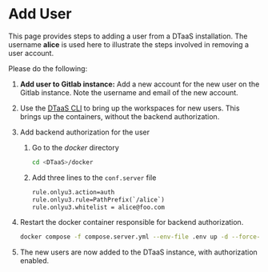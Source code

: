 # Add User

This page provides steps to adding a user from a DTaaS installation.
The username **alice** is used here to illustrate the steps involved in
removing a user account.

Please do the following:

1. **Add user to Gitlab instance:**
   Add a new account for the new user on the Gitlab instance.
   Note the username and email of the new account.

1. Use the [DTaaS CLI](../cli.md) to bring up the workspaces for new users.
  This brings up the containers, without the backend authorization.

1. Add backend authorization for the user

   1. Go to the _docker_ directory

      ```bash
      cd <DTaaS>/docker
      ```

   2. Add three lines to the `conf.server` file

      ```txt
      rule.onlyu3.action=auth
      rule.onlyu3.rule=PathPrefix(`/alice`)
      rule.onlyu3.whitelist = alice@foo.com
      ```

1. Restart the docker container responsible for backend authorization.

   ```bash
   docker compose -f compose.server.yml --env-file .env up -d --force-recreate traefik-forward-auth
   ```

1. The new users are now added to the DTaaS instance, with authorization enabled.
